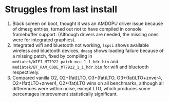 # Struggles from last install
1. Black screen on boot, thought it was an AMDGPU driver issue because of 
dmesg entries, turned out not to have compiled in console framebuffer support.
(Although drivers are needed, the missing ones were for integrated graphics).
2. Integrated wifi and bluetooth not working, `lspci` shows available wireless and bluetooth
devices, `dmesg` shows loading failure because of a missing patch, fixed by compiling in
`mediatek/WIFI_MT7922_patch_mcu_1_1_hdr.bin` and `mediatek/BT_RAM_CODE_MT7922_1_1_hdr.bin` for 
wifi and bluetooth respectively.
3. Compared vanilla O2, O2+(fat)LTO, O3+(fat)LTO, O3+(fat)LTO+znver4, O2+(fat)LTO+znver4, O2+(fat)LTO wins on 
all benchmarks, although all differences were within noise, except LTO, which produces some percentages improvement statistically significant.